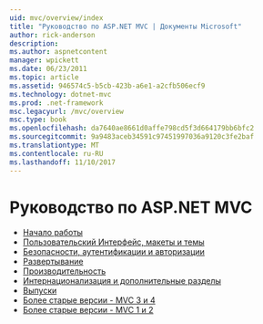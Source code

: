 ```yaml
---
uid: mvc/overview/index
title: "Руководство по ASP.NET MVC | Документы Microsoft"
author: rick-anderson
description: 
ms.author: aspnetcontent
manager: wpickett
ms.date: 06/23/2011
ms.topic: article
ms.assetid: 946574c5-b5cb-423b-a6e1-a2cfb506ecf9
ms.technology: dotnet-mvc
ms.prod: .net-framework
msc.legacyurl: /mvc/overview
msc.type: book
ms.openlocfilehash: da7640ae8661d0affe798cd5f3d664179bb6bfc2
ms.sourcegitcommit: 9a9483aceb34591c97451997036a9120c3fe2baf
ms.translationtype: MT
ms.contentlocale: ru-RU
ms.lasthandoff: 11/10/2017
---
```

<a name="aspnet-mvc-guidance"></a>Руководство по ASP.NET MVC
====================
- [Начало работы](getting-started/index.md)
- [Пользовательский Интерфейс, макеты и темы](views/index.md)
- [Безопасности, аутентификации и авторизации](security/index.md)
- [Развертывание](deployment/index.md)
- [Производительность](performance/index.md)
- [Интернационализация и дополнительные разделы](advanced/index.md)
- [Выпуски](releases/index.md)
- [Более старые версии - MVC 3 и 4](older-versions/index.md)
- [Более старые версии - MVC 1 и 2](older-versions-1/index.md)

